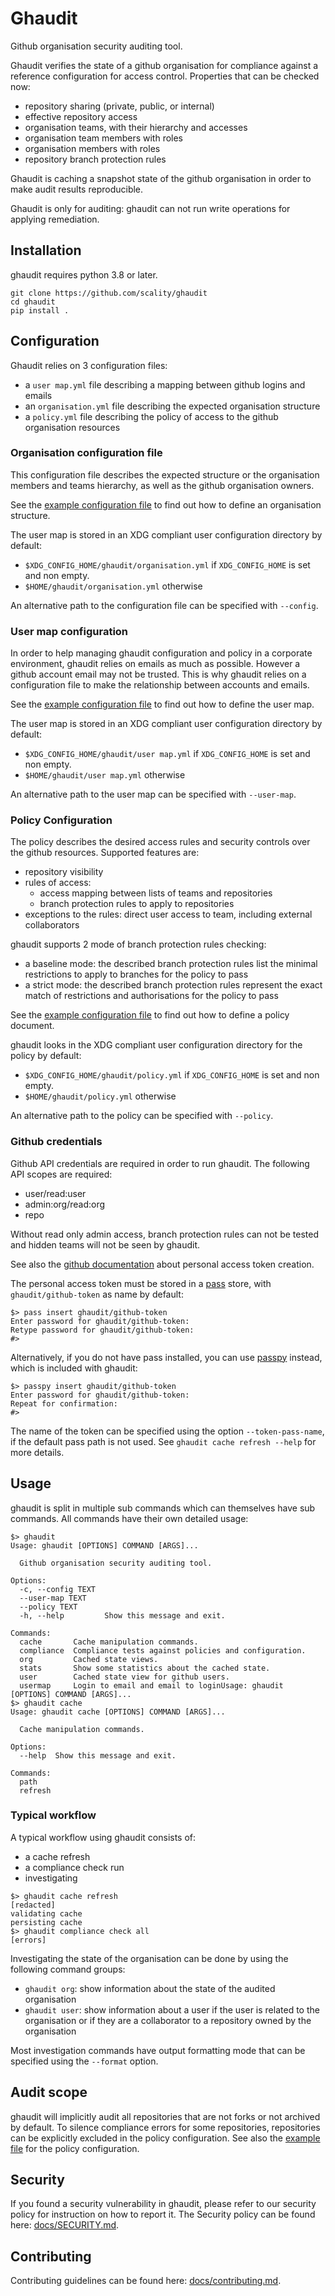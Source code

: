# Ghaudit

Github organisation security auditing tool.

Ghaudit verifies the state of a github organisation for compliance against a
reference configuration for access control. Properties that can be checked now:

 * repository sharing (private, public, or internal)
 * effective repository access
 * organisation teams, with their hierarchy and accesses
 * organisation team members with roles
 * organisation members with roles
 * repository branch protection rules

Ghaudit is caching a snapshot state of the github organisation in order to make
audit results reproducible.

Ghaudit is only for auditing: ghaudit can not run write operations for applying
remediation.

## Installation

ghaudit requires python 3.8 or later.


```shell
git clone https://github.com/scality/ghaudit
cd ghaudit
pip install .
```

## Configuration

Ghaudit relies on 3 configuration files:

 * a `user map.yml` file describing a mapping between github logins and emails
 * an `organisation.yml` file describing the expected organisation structure
 * a `policy.yml` file describing the policy of access to the github
   organisation resources

### Organisation configuration file

This configuration file describes the expected structure or the organisation
members and teams hierarchy, as well as the github organisation owners.

See the [example configuration file](example/organisation.yml) to find out how
to define an organisation structure.

The user map is stored in an XDG compliant user configuration directory by
default:

 * `$XDG_CONFIG_HOME/ghaudit/organisation.yml` if `XDG_CONFIG_HOME` is set and
   non empty.
 * `$HOME/ghaudit/organisation.yml` otherwise

An alternative path to the configuration file can be specified with `--config`.

### User map configuration

In order to help managing ghaudit configuration and policy in a corporate
environment, ghaudit relies on emails as much as possible. However a github
account email may not be trusted. This is why ghaudit relies on a configuration
file to make the relationship between accounts and emails.

See the [example configuration file](example/user%20map.yml) to find out how to
define the user map.

The user map is stored in an XDG compliant user configuration directory by
default:

 * `$XDG_CONFIG_HOME/ghaudit/user map.yml` if `XDG_CONFIG_HOME` is set and non
   empty.
 * `$HOME/ghaudit/user map.yml` otherwise

An alternative path to the user map can be specified with `--user-map`.

### Policy Configuration

The policy describes the desired access rules and security controls over the
github resources. Supported features are:

 * repository visibility
 * rules of access:
   * access mapping between lists of teams and repositories
   * branch protection rules to apply to repositories
 * exceptions to the rules: direct user access to team, including external
   collaborators

ghaudit supports 2 mode of branch protection rules checking:

 * a baseline mode: the described branch protection rules list the minimal
   restrictions to apply to branches for the policy to pass
 * a strict mode: the described branch protection rules represent the exact
   match of restrictions and authorisations for the policy to pass

See the [example configuration file](example/policy.yml) to find out how
to define a policy document.

ghaudit looks in the XDG compliant user configuration directory for the policy
by default:

 * `$XDG_CONFIG_HOME/ghaudit/policy.yml` if `XDG_CONFIG_HOME` is set and
   non empty.
 * `$HOME/ghaudit/policy.yml` otherwise

An alternative path to the policy can be specified with `--policy`.

### Github credentials

Github API credentials are required in order to run ghaudit. The following API
scopes are required:

 * user/read:user
 * admin:org/read:org
 * repo

Without read only admin access, branch protection rules can not be tested and
hidden teams will not be seen by ghaudit.

See also the [github
documentation](https://docs.github.com/en/authentication/keeping-your-account-and-data-secure/creating-a-personal-access-token)
about personal access token creation.

The personal access token must be stored in a
[pass](https://www.passwordstore.org) store, with `ghaudit/github-token` as
name by default:

```shell
$> pass insert ghaudit/github-token
Enter password for ghaudit/github-token:
Retype password for ghaudit/github-token:
#>
```

Alternatively, if you do not have pass installed, you can use
[passpy](https://pypi.org/project/passpy/) instead, which is included with
ghaudit:

```shell
$> passpy insert ghaudit/github-token
Enter password for ghaudit/github-token:
Repeat for confirmation:
#>
```

The name of the token can be specified using the option `--token-pass-name`, if
the default pass path is not used. See `ghaudit cache refresh --help` for more
details.

## Usage

ghaudit is split in multiple sub commands which can themselves have sub
commands. All commands have their own detailed usage:

```shell
$> ghaudit
Usage: ghaudit [OPTIONS] COMMAND [ARGS]...

  Github organisation security auditing tool.

Options:
  -c, --config TEXT
  --user-map TEXT
  --policy TEXT
  -h, --help         Show this message and exit.

Commands:
  cache       Cache manipulation commands.
  compliance  Compliance tests against policies and configuration.
  org         Cached state views.
  stats       Show some statistics about the cached state.
  user        Cached state view for github users.
  usermap     Login to email and email to loginUsage: ghaudit [OPTIONS] COMMAND [ARGS]...
$> ghaudit cache
Usage: ghaudit cache [OPTIONS] COMMAND [ARGS]...

  Cache manipulation commands.

Options:
  --help  Show this message and exit.

Commands:
  path
  refresh
```

### Typical workflow

A typical workflow using ghaudit consists of:

 * a cache refresh
 * a compliance check run
 * investigating

```shell
$> ghaudit cache refresh
[redacted]
validating cache
persisting cache
$> ghaudit compliance check all
[errors]
```

Investigating the state of the organisation can be done by using the following
command groups:

 * `ghaudit org`: show information about the state of the audited organisation
 * `ghaudit user`: show information about a user if the user is related to the
   organisation or if they are a collaborator to a repository owned by the
   organisation

Most investigation commands have output formatting mode that can be specified
using the `--format` option.

## Audit scope

ghaudit will implicitly audit all repositories that are not forks or not
archived by default. To silence compliance errors for some repositories,
repositories can be explicitly excluded in the policy configuration. See also
the [example file](example/policy.yml) for the policy configuration.

## Security

If you found a security vulnerability in ghaudit, please refer to our security
policy for instruction on how to report it. The Security policy can be found
here: [docs/SECURITY.md](docs/SECURITY.md).

## Contributing

Contributing guidelines can be found here:
[docs/contributing.md](docs/contributing.md).
